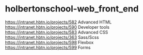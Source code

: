 # holbertonschool-web_front_end

https://intranet.hbtn.io/projects/582 Advanced HTML 
https://intranet.hbtn.io/projects/590 Developer tools
https://intranet.hbtn.io/projects/583 Advanced CSS
https://intranet.hbtn.io/projects/363 Sass/Scss
https://intranet.hbtn.io/projects/598 Flexbox
https://intranet.hbtn.io/projects/599 Forms